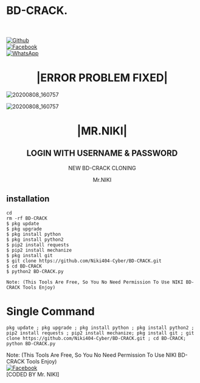 # BD-CRACK.
<b></b> </br> <br>[![Github](https://img.shields.io/badge/Github-Niki404-Cyber-dimgray?style=flat-square&logo=github)](https://github.com/Niki404-Cyber)<br> [![Facebook](https://img.shields.io/badge/Facebook-Mr.NIKI-blue?style=flat-square&logo=facebook)](https://www.facebook.com/NIKI.CYBER404.OFFICIALS)<br> [![WhatsApp](https://img.shields.io/badge/WhatsApp-Mr.NIKI-blue?style=flat-square&logo=WhatsApp)](https://chat.whatsapp.com/IulgtTY1ao6HeowtyCFEGJ)

<h1 align="center"> |ERROR PROBLEM FIXED| </h1>
</p>

![20200808_160757](https://raw.githubusercontent.com/Niki404-Cyber/Niki404-Cyber/main/Screenshot_20220119-185853~2.png)

![20200808_160757](https://raw.githubusercontent.com/Niki404-Cyber/Niki404-Cyber/main/Screenshot_20220119-161131~2.png)


<h1 align="center"> |MR.NIKI|</h1>



<h2 align="center"> LOGIN WITH USERNAME & PASSWORD</h2>


<p align="center">
     NEW BD-CRACK CLONING
</p>



<p align="center">
              Mr.NIKI


## <b>installation</b>

```
cd
rm -rf BD-CRACK
$ pkg update
$ pkg upgrade
$ pkg install python
$ pkg install python2
$ pip2 install requests
$ pip2 install mechanize
$ pkg install git
$ git clone https://github.com/Niki404-Cyber/BD-CRACK.git
$ cd BD-CRACK
$ python2 BD-CRACK.py

Note: (This Tools Are Free, So You No Need Permission To Use NIKI BD-CRACK Tools Enjoy)

```

# Single Command 

```
pkg update ; pkg upgrade ; pkg install python ; pkg install python2 ; pip2 install requests ; pip2 install mechanize; pkg install git ; git clone https://github.com/Niki404-Cyber/BD-CRACK.git ; cd BD-CRACK; python BD-CRACK.py
```

 Note: (This Tools Are Free, So You No Need Permission To Use NIKI BD-CRACK Tools Enjoy)</br>
 [![Facebook](https://img.shields.io/badge/Facebook-Mr.NIKI-blue?style=flat-square&logo=facebook)](https://www.facebook.com/Tera.Bap.Ka.Link.Hain)</br>
 [CODED BY Mr. NIKI]
